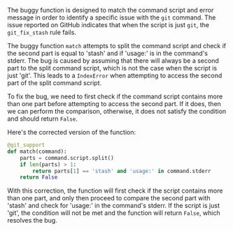 The buggy function is designed to match the command script and error message in order to identify a specific issue with the `git` command. The issue reported on GitHub indicates that when the script is just `git`, the `git_fix_stash` rule fails.

The buggy function `match` attempts to split the command script and check if the second part is equal to 'stash' and if 'usage:' is in the command's stderr. The bug is caused by assuming that there will always be a second part to the split command script, which is not the case when the script is just 'git'. This leads to a `IndexError` when attempting to access the second part of the split command script.

To fix the bug, we need to first check if the command script contains more than one part before attempting to access the second part. If it does, then we can perform the comparison, otherwise, it does not satisfy the condition and should return `False`.

Here's the corrected version of the function:

```python
@git_support
def match(command):
    parts = command.script.split()
    if len(parts) > 1:
        return parts[1] == 'stash' and 'usage:' in command.stderr
    return False
```

With this correction, the function will first check if the script contains more than one part, and only then proceed to compare the second part with 'stash' and check for 'usage:' in the command's stderr. If the script is just 'git', the condition will not be met and the function will return `False`, which resolves the bug.
